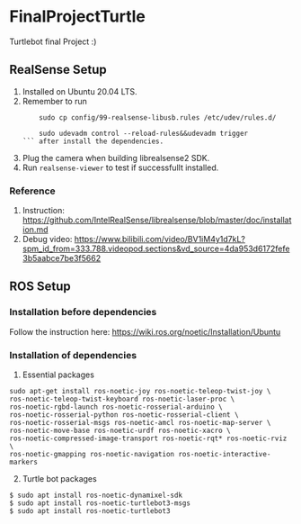 # FinalProjectTurtle
Turtlebot final Project :)


## RealSense Setup
1. Installed on Ubuntu 20.04 LTS.
2. Remember to run
	```
		sudo cp config/99-realsense-libusb.rules /etc/udev/rules.d/
	
		sudo udevadm control --reload-rules&&udevadm trigger
	``` after install the dependencies.
2. Plug the camera when building librealsense2 SDK.
3. Run `realsense-viewer` to test if successfullt installed.

### Reference
1. Instruction: https://github.com/IntelRealSense/librealsense/blob/master/doc/installation.md
2. Debug video: https://www.bilibili.com/video/BV1iM4y1d7kL?spm_id_from=333.788.videopod.sections&vd_source=4da953d6172fefe3b5aabce7be3f5662


## ROS Setup
### Installation before dependencies
Follow the instruction here: https://wiki.ros.org/noetic/Installation/Ubuntu

### Installation of dependencies
1. Essential packages
```
sudo apt-get install ros-noetic-joy ros-noetic-teleop-twist-joy \
ros-noetic-teleop-twist-keyboard ros-noetic-laser-proc \
ros-noetic-rgbd-launch ros-noetic-rosserial-arduino \
ros-noetic-rosserial-python ros-noetic-rosserial-client \
ros-noetic-rosserial-msgs ros-noetic-amcl ros-noetic-map-server \
ros-noetic-move-base ros-noetic-urdf ros-noetic-xacro \
ros-noetic-compressed-image-transport ros-noetic-rqt* ros-noetic-rviz \
ros-noetic-gmapping ros-noetic-navigation ros-noetic-interactive-markers
```
2. Turtle bot packages
```
$ sudo apt install ros-noetic-dynamixel-sdk
$ sudo apt install ros-noetic-turtlebot3-msgs
$ sudo apt install ros-noetic-turtlebot3
```
